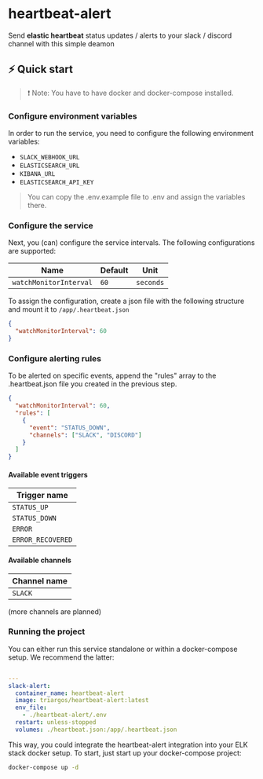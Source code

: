 # heartbeat-alert

Send **elastic heartbeat** status updates / alerts to your slack / discord
channel with this simple deamon

## ⚡️ Quick start

> ❗️ Note: You have to have docker and docker-compose installed.

### Configure environment variables

In order to run the service, you need to configure the following environment
variables:

- `SLACK_WEBHOOK_URL`
- `ELASTICSEARCH_URL`
- `KIBANA_URL`
- `ELASTICSEARCH_API_KEY`

> You can copy the .env.example file to .env and assign the variables there.

### Configure the service

Next, you (can) configure the service intervals. The following configurations
are supported:

| Name                   | Default | Unit      |
| ---------------------- | ------- | --------- |
| `watchMonitorInterval` | `60`    | `seconds` |

To assign the configuration, create a json file with the following structure and
mount it to `/app/.heartbeat.json`

```json
{
  "watchMonitorInterval": 60
}
```

### Configure alerting rules

To be alerted on specific events, append the "rules" array to the
.heartbeat.json file you created in the previous step.

```json
{
  "watchMonitorInterval": 60,
  "rules": [
    {
      "event": "STATUS_DOWN",
      "channels": ["SLACK", "DISCORD"]
    }
  ]
}
```

#### Available event triggers

| Trigger name      |
| ----------------- |
| `STATUS_UP`       |
| `STATUS_DOWN`     |
| `ERROR`           |
| `ERROR_RECOVERED` |

#### Available channels

| Channel name |
| ------------ |
| `SLACK`      |

(more channels are planned)

### Running the project

You can either run this service standalone or within a docker-compose setup. We
recommend the latter:

```yaml

---
slack-alert:
  container_name: heartbeat-alert
  image: triargos/heartbeat-alert:latest
  env_file:
    - ./heartbeat-alert/.env
  restart: unless-stopped
  volumes: ./heartbeat.json:/app/.heartbeat.json
```

This way, you could integrate the heartbeat-alert integration into your ELK
stack docker setup. To start, just start up your docker-compose project:

```bash
docker-compose up -d
```
